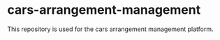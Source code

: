# cars-arrangement-management
This repository is used for the cars arrangement management platform. 
